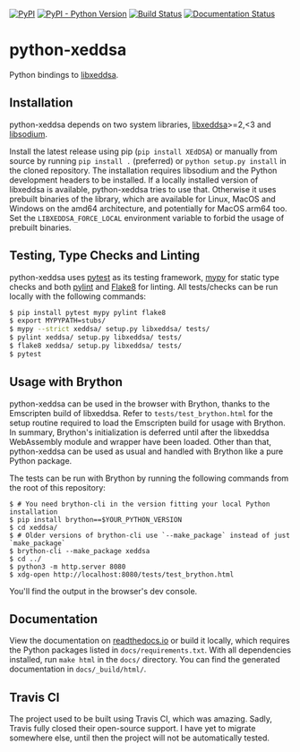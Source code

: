 [![PyPI](https://img.shields.io/pypi/v/XEdDSA.svg)](https://pypi.org/project/XEdDSA/)
[![PyPI - Python Version](https://img.shields.io/pypi/pyversions/XEdDSA.svg)](https://pypi.org/project/XEdDSA/)
[![Build Status](https://travis-ci.org/Syndace/python-xeddsa.svg?branch=stable)](https://travis-ci.org/Syndace/python-xeddsa)
[![Documentation Status](https://readthedocs.org/projects/python-xeddsa/badge/?version=latest)](https://python-xeddsa.readthedocs.io/en/latest/?badge=latest)

# python-xeddsa #

Python bindings to [libxeddsa](https://github.com/Syndace/libxeddsa).

## Installation ##

python-xeddsa depends on two system libraries, [libxeddsa](https://github.com/Syndace/libxeddsa)>=2,<3 and [libsodium](https://download.libsodium.org/doc/).

Install the latest release using pip (`pip install XEdDSA`) or manually from source by running `pip install .` (preferred) or `python setup.py install` in the cloned repository. The installation requires libsodium and the Python development headers to be installed. If a locally installed version of libxeddsa is available, python-xeddsa tries to use that. Otherwise it uses prebuilt binaries of the library, which are available for Linux, MacOS and Windows on the amd64 architecture, and potentially for MacOS arm64 too. Set the `LIBXEDDSA_FORCE_LOCAL` environment variable to forbid the usage of prebuilt binaries.

## Testing, Type Checks and Linting ##

python-xeddsa uses [pytest](https://docs.pytest.org/en/latest/) as its testing framework, [mypy](http://mypy-lang.org/) for static type checks and both [pylint](https://pylint.pycqa.org/en/latest/) and [Flake8](https://flake8.pycqa.org/en/latest/) for linting. All tests/checks can be run locally with the following commands:

```sh
$ pip install pytest mypy pylint flake8
$ export MYPYPATH=stubs/
$ mypy --strict xeddsa/ setup.py libxeddsa/ tests/
$ pylint xeddsa/ setup.py libxeddsa/ tests/
$ flake8 xeddsa/ setup.py libxeddsa/ tests/
$ pytest
```

## Usage with Brython ##

python-xeddsa can be used in the browser with Brython, thanks to the Emscripten build of libxeddsa. Refer to `tests/test_brython.html` for the setup routine required to load the Emscripten build for usage with Brython. In summary, Brython's initialization is deferred until after the libxeddsa WebAssembly module and wrapper have been loaded. Other than that, python-xeddsa can be used as usual and handled with Brython like a pure Python package.

The tests can be run with Brython by running the following commands from the root of this repository:

```
$ # You need brython-cli in the version fitting your local Python installation
$ pip install brython==$YOUR_PYTHON_VERSION
$ cd xeddsa/
$ # Older versions of brython-cli use `--make_package` instead of just `make_package`
$ brython-cli --make_package xeddsa
$ cd ../
$ python3 -m http.server 8080
$ xdg-open http://localhost:8080/tests/test_brython.html
```

You'll find the output in the browser's dev console.

## Documentation ##

View the documentation on [readthedocs.io](https://python-xeddsa.readthedocs.io/) or build it locally, which requires the Python packages listed in `docs/requirements.txt`. With all dependencies installed, run `make html` in the `docs/` directory. You can find the generated documentation in `docs/_build/html/`.

## Travis CI ##

The project used to be built using Travis CI, which was amazing. Sadly, Travis fully closed their open-source support. I have yet to migrate somewhere else, until then the project will not be automatically tested.
